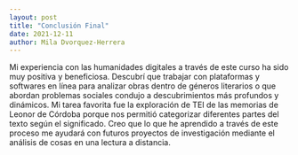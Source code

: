 ```yaml
---
layout: post
title: "Conclusión Final"
date: 2021-12-11
author: Mila Dvorquez-Herrera
---
```


Mi experiencia con las humanidades digitales a través de este curso ha sido muy positiva y beneficiosa. Descubrí que trabajar con plataformas y softwares en línea para analizar obras dentro de géneros literarios o que abordan problemas sociales condujo a descubrimientos más profundos y dinámicos. Mi tarea favorita fue la exploración de TEI de las memorias de Leonor de Córdoba porque nos permitió categorizar diferentes partes del texto según el significado. Creo que lo que he aprendido a través de este proceso me ayudará con futuros proyectos de investigación mediante el análisis de cosas en una lectura a distancia.
